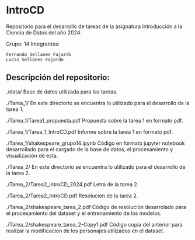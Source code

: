 # IntroCD

Repositorio para el desarrollo de tareas de la asignatura Introducción a la Ciencia de Datos del año 2024.

Grupo: 14 Integrantes:

    Fernando Sellanes Fajardo
    Lucas Sellanes Fajardo

## Descripción del repositorio:

./data/ Base de datos utilizada para las tareas.

./Tarea_1/ En este directorio se encuentra lo utilizado para el desarrollo de la tarea 1.

./Tarea_1/Tarea1_propuesta.pdf Propuesta sobre la tarea 1 en formato pdf.

./Tarea_1/Tarea_1_IntroCD.pdf Informe sobre la tarea 1 en formato pdf.

./Tarea_1/shakespeare_grupo14.ipynb Código en formato jupyter notebook desarrollado para el cargado de la base de datos, el procesamiento y visualización de esta.

./Tarea_2/ En este directorio se encuentra lo utilizado para el desarrollo de la tarea 2.

./Tarea_2/Tarea2_introCD_2024.pdf Letra de la tarea 2.

./Tarea_2/Tarea2_IntroCD.pdf Resolución de la tarea 2.

./Tarea_2/shakespeare_tarea_2.pdf Código de resolución desarrolado para el procesamiento del dataset y el entrenamiento de los modelos.

./Tarea_2/shakespeare_tarea_2-Copy1.pdf Código copia del anterior para realizar la modificacion de los personajes utilizados en el dataset.



